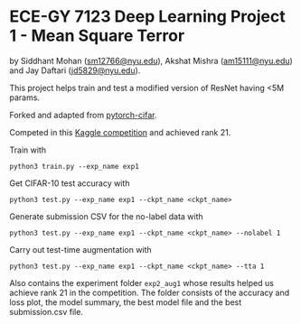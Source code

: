 # ECE-GY 7123 Deep Learning Project 1 - Mean Square Terror
by Siddhant Mohan (sm12766@nyu.edu), Akshat Mishra (am15111@nyu.edu) and Jay Daftari (jd5829@nyu.edu).

This project helps train and test a modified version of ResNet having <5M params.

Forked and adapted from [pytorch-cifar](https://github.com/kuangliu/pytorch-cifar).

Competed in this [Kaggle competition](https://www.kaggle.com/competitions/deep-learning-spring-2025-project-1/leaderboard) and achieved rank 21.

Train with
```
python3 train.py --exp_name exp1
```

Get CIFAR-10 test accuracy with
```
python3 test.py --exp_name exp1 --ckpt_name <ckpt_name>
```

Generate submission CSV for the no-label data with 
```
python3 test.py --exp_name exp1 --ckpt_name <ckpt_name> --nolabel 1
```

Carry out test-time augmentation with 
```
python3 test.py --exp_name exp1 --ckpt_name <ckpt_name> --tta 1
```

Also contains the experiment folder ```exp2_aug1``` whose results helped us achieve rank 21 in the competition. The folder consists of the accuracy and loss plot, the model summary, the best model file and the best submission.csv file.
